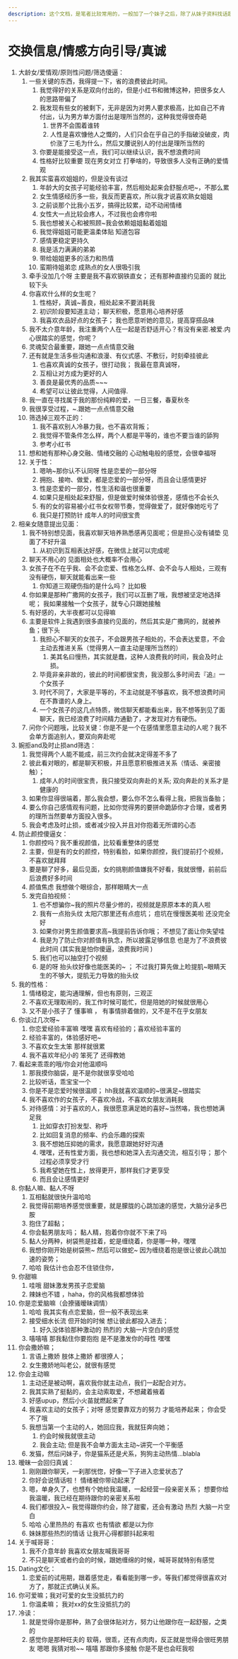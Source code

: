 ```yaml
---
description: 这个文档，是笔者比较常用的，一般加了一个妹子之后，除了从妹子资料找话题，笔者还会对着这个文档找话题，引导暧昧。
---
```


# 交换信息/情感方向引导/真诚

1. 大龄女/爱情观/原则性问题/筛选傻逼：
   1. 一些关键的东西，我得提一下，省的浪费彼此时间。
      1. 我觉得好的关系是双向付出的，但是小红书和微博这种，把很多女人的思路带偏了
      2. 我发现有些女的被剩下，无非是因为对男人要求极高，比如自己不肯付出，认为男方单方面付出是理所当然的，这种我觉得很奇葩
         1. 世界不会围着谁转
         2. 人性是喜欢慷他人之慨的，人们只会在乎自己的手指破没破皮，肉价涨了三毛为什么，然后叉腰说别人的付出是理所当然的
      3. 你要是能接受这一点，我们可以继续认识，我不想浪费时间
      4. 性格好比较重要 现在男女对立 打拳啥的，导致很多人没有正确的爱情观
   2. 我其实蛮喜欢姐姐的，但是没有谈过
      1. 年龄大的女孩子可能经验丰富，然后相处起来会舒服点吧\~，不那么累
      2. 女生情感经历多一些，我反而更喜欢，所以我才说喜欢熟女姐姐
      3. 之前谈那个比我小五岁，搞得比较累，动不动闹情绪
      4. 女性大一点比较会疼人，不过我也会疼你啦
      5. 我也想被关心和被照顾\~我会依赖姐姐黏着姐姐
      6. 我觉得姐姐可能更温柔体贴 知道包容
      7. 感情更稳定更持久
      8. 我是活力满满的弟弟
      9. 带给姐姐更多的活力和热情
      10. 蛮期待姐弟恋 成熟点的女人很吸引我
   3. 牵手没加几个呀 主要是我不喜欢钢铁直女； 还有那种直接约见面的 就比较下头
   4. 你喜欢什么样的女生呢？
      1. 性格好，真诚\~善良，相处起来不要消耗我
      2. 初识阶段要知道主动； 聊天积极，愿意用心培养好感
      3. 我喜欢衣品好点的女孩子； 我也愿意听她的意见，提高穿搭品味
   5. 我不太介意年龄，我注重两个人在一起是否舒适开心？有没有亲密.被爱.内心很踏实的感觉，你呢？
   6. 灵魂契合最重要，跟她一点点情意交融
   7. 还有就是生活多些沟通和浪漫、有仪式感、不敷衍，时刻牵挂彼此
      1. 也喜欢真诚的女孩子，很打动我； 我最在意真诚呀，
      2. 互相让对方成为更好的人
      3. 善良是最优秀的品质\~\~\~
      4. 希望可以让彼此觉得，人间值得.
   8. 我一直在寻找属于我的那份纯粹的爱，一日三餐，春夏秋冬
   9. 我很享受过程，\~.跟她一点点情意交融
   10. 筛选掉三观不正的：
       1. 我不喜欢别人冷暴力我，也不喜欢背叛；
       2. 我觉得不管条件怎么样，两个人都是平等的，谁也不要当谁的舔狗
       3. 参考小红书
   11. 想和她有那种心身交融、情绪交融的 心动触电般的感觉，会很幸福呀
   12. 关于性：
       1. 嗯呐\~那你认不认同呀 性是恋爱的一部分呀
       2. 拥抱、接吻、做爱，都是恋爱的一部分呀，而且会让感情更好
       3. 性是恋爱的一部分，性生活和谐也很重要
       4. 如果只是相处起来舒服，但是做爱时候体验很差，感情也不会长久
       5. 有的女的容易被小红书女权带节奏，觉得做爱了，就好像她吃亏了
       6. 我只是打预防针 成年人的时间很宝贵
2. 相亲女随意提出见面：
   1. 我不特别想见面，我喜欢聊天培养熟悉感再见面呢；但是担心没有铺垫 见面了不好升温
      1. 从初识到互相表达好感，在微信上就可以完成呢
   2. 聊天不用心的 见面相处也大概率不会用心
   3. 女孩子在不在乎我、会不会恋爱、性格怎么样、会不会与人相处，三观有没有硬伤，聊天就能看出来一些
      1. 你知道三观硬伤指的是什么吗？ 比如极
   4. 你如果是那种广撒网的女孩子，我们可以互删了哦，我想被坚定地选择呢； 我如果接触一个女孩子，就专心只跟她接触
   5. 有好感的，大半夜都可以见得嘛
   6. 主要是软件上我遇到很多直接约见面的，然后其实是广撒网的，就被养鱼；很下头
      1. 我担心不聊天的女孩子，不会跟男孩子相处的，不会表达爱意，不会主动去推进关系（觉得男人一直主动是理所当然的）
         1. 美其名曰慢热，其实就是蠢，这种人浪费我的时间，我会及时止损。
      2. 毕竟非亲非故的，彼此的时间都很宝贵，我没那么多时间去『追』一个女孩子
      3. 时代不同了，大家是平等的，不主动就是不够喜欢，我不想浪费时间在不靠谱的人身上。
      4. 一个女孩子的这几点特质，微信聊天都能看出来，我不想等到见了面聊天，我已经浪费了时间精力通勤了，才发现对方有硬伤。
   7. 问你个问题哦，比较关键：你是不是一个在感情里愿意主动的人呢？我不会单方面追别人，要双向奔赴呢
3. 婉拒and及时止损and筛选：
   1. 我觉得两个人能不能成，前三次约会就决定得差不多了
   2. 彼此看对眼的，都是聊天积极，并且愿意积极推进关系（情话、亲密接触）；
      1. 成年人的时间很宝贵，我只接受双向奔赴的关系; 双向奔赴的关系才是健康的
   3. 如果你显得很端着，那么我会想，要么你不怎么看得上我，把我当备胎；
   4. 要么你自己感情观有问题，比如你觉得男的要拼命跪舔你才合理，或者男的理所当然要单方面投入很多。
   5. 我会考虑及时止损，或者减少投入并且对你抱着无所谓的心态
4. 防止颜控傻逼女：
   1. 你颜控吗？我不重视颜值，比较看重整体的感觉
   2. 主要，但是有的女的颜控，特别看脸，如果你颜控，我们提前打个视频，不喜欢就拜拜
   3. 要是聊了好多，最后见面，女的挑剔颜值嫌我不好看，我就很懵，前前后后浪费好多时间
   4. 颜值焦虑 我想做个眼综合，那样眼睛大一点
   5. 发完自拍视频：
      1. 也不想骗你\~我的照片尽量少修的，视频就是原原本本的真人啦
      2. 我有一点抬头纹 太阳穴那里还有点痘坑； 痘坑在慢慢医美啦 还没完全好
      3. 如果你对男生颜值要求高\~我提前告诉你哦； 不想见了面让你失望哇
      4. 我是为了防止你对颜值有执念，所以披露足够信息 也是为了不浪费彼此时间 (其实我是怕你傻逼，浪费我时间 )
      5. 我们也可以抽空打个视频
      6. 是的呀 抬头纹好像也能医美的\~ ； 不过我打算先做上睑提肌\~眼睛天生的不够大，提肌无力导致的抬头纹
5. 我的性格：
   1. 情绪稳定，能沟通理解，但也有原则，三观正
   2. 不喜欢无理取闹的，我工作时候可能忙，但是陪她的时候就很用心
   3. 又不是小孩子了 懂事嘛 ， 有事情排着做的，又不是不在乎女朋友
6. 你谈过几次呀\~
   1. 你恋爱经验丰富嘛 嘿嘿 喜欢有经验的；喜欢经验丰富的
   2. 经验丰富的，体验感好吧\~
   3. 不喜欢女生太笨 那样就很累
   4. 我不喜欢年纪小的 笨死了 还得教她
7. 看起来乖乖的哦/你会对他温顺吗
   1. 那我摸你脑袋，是不是你就很享受哈哈
   2. 比较听话，乖宝宝一个
   3. 你是不是恋爱时候很温顺； hh我就喜欢温顺的\~很满足\~很踏实
   4. 我不喜欢作的女孩子，不喜欢冷战，不喜欢女朋友消耗我
   5. 对待感情：对于喜欢的人，我很愿意满足她的喜好\~当然咯，我也想她满足我
      1. 比如穿衣打扮发型、称呼
      2. 比如回复消息的频率、约会乐趣的探索
      3. 我不想她压抑她的需求，我愿意跟她好好沟通
      4. 嘿嘿，还有性爱方面，我也想和她深入去沟通交流，相互引导； 那个过程必须享受才行
      5. 我希望她在性上，放得更开，那样我们才更享受
      6. 而且会让感情更好
8. 你黏人嘛、黏人不呀
   1. 互相黏就很快升温哈哈
   2. 我觉得前期培养感觉很重要，就是朦胧的心跳加速的感觉，大脑分泌多巴胺
   3. 抱住了超黏；
   4. 你会黏男朋友吗； 黏人精，抱着你你就不下来了吗
   5. 黏人分两种，树袋熊是挂着，蛇是缠绕着，你是哪一种，嘿嘿
   6. 我想你刚开始是树袋熊\~ 然后可以做蛇\~ 因为缠绕着抱是很让彼此心跳加速的姿势；
   7. 哈哈 我估计也会忍不住锁住你，
9. 你甜嘛
   1. 哇哦 甜妹激发男孩子恋爱脑
   2. 辣妹也不错 ，haha，你的风格我都想体验
10. 你是恋爱脑嘛（会撩骚暧昧调情）
    1. 哈哈 我其实有点恋爱脑，但一般不表现出来
    2. 接受细水长流 但开始的时候 想让彼此都投入进去；
       1. 好久没体验那种激动的 热烈的 大脑一片空白的感觉
    3. 嘻嘻嘻 那我黏住你要抱抱 是不是激发你的母性 嘿嘿
11. 你会撒娇嘛；
    1. 言语上撒娇 肢体上撒娇 都很撩人；
    2. 女生撒娇地叫老公，就很有感觉
12. 你会主动嘛
    1. 主动还是被动啊，喜欢我你就主动点，我们一起配合对方。
    2. 我其实熟了挺黏的，会主动索取爱，不想藏着掖着
    3. 好感upup，然后小火苗就燃起来了
    4. 我喜欢主动的女孩子；对呀 感觉要靠双方的努力 才能培养起来； 你会受不了哦
    5. 我想当第一个主动的人，她回应我，我就狂奔向她；
       1. 约会时候我就很主动
       2. 我会主动; 但是我不会单方面太主动\~讲究一个平衡感
    6. 发猫，然后问妹子，你是猫系还是犬系，狗狗主动热情...blabla
13. 暧昧一会回归真诚：
    1. 刚刚跟你聊天，一刹那恍惚，好像一下子进入恋爱状态了
    2. 你好会说情话啦！ 情绪被你带动起来了
    3. 嗯，单身久了，也想有个她给我温暖，一起经营一段亲密关系； 想要你给我温暖，我已经在期待跟你的亲密关系啦
    4. 我们都很投入\~ 我觉得跟你约会，除了甜蜜，还会有激动 热烈 大脑一片空白
    5. 哈哈 心里热热的 有喜欢 也有情欲 都是以为你
    6. 妹妹那些热烈的情话 让我开心得都颤抖起来啦
14. 关于喊哥哥：
    1. 我不介意年龄 我喜欢女朋友喊我哥哥
    2. 不只是聊天或者约会的时候，跟她缠绵的时候，喊哥哥就特别有感觉
15. Dating文化：
    1. 恋爱前的试用期，跟着感觉走，看看能到哪一步。等我们都觉得很喜欢对方了，那就正式确认关系。
16. 你可爱嘛；我对可爱的女生没抵抗力的
    1. 你温柔嘛； 我对xx的女生没抵抗力的
17. 冷读：
    1. 就是觉得你是那种，熟了会很体贴对方，努力让他跟你在一起舒服，之类的
    2. 感觉你是那种旺夫的 软萌，很乖，还有点肉肉，反正就是觉得会很旺男朋友 嗯嗯 我猜对啦\~\~ 嘻嘻 那跟你多接触 你是不是也会旺我啦
